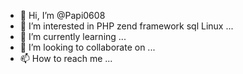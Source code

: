 - 👋 Hi, I’m @Papi0608
- 👀 I’m interested in PHP zend framework sql Linux ...
- 🌱 I’m currently learning ...
- 💞️ I’m looking to collaborate on ...
- 📫 How to reach me ...

<!---
Papi0608/Papi0608 is a ✨ special ✨ repository because its `README.md` (this file) appears on your GitHub profile.
You can click the Preview link to take a look at your changes.
--->
